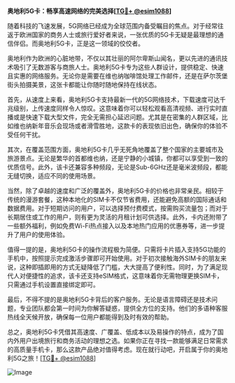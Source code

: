 **奥地利5G卡：畅享高速网络的完美选择[[TG💪+ @esim1088](https://t.me/s/esim1088)]**

随着科技的飞速发展，5G网络已经成为全球范围内备受瞩目的焦点。对于经常往返于欧洲国家的商务人士或旅行爱好者来说，一张优质的5G卡无疑是最理想的通信伴侣。而奥地利5G卡，正是这一领域的佼佼者。

奥地利作为欧洲的心脏地带，不仅以其壮丽的阿尔卑斯山闻名，更以先进的通讯技术吸引了无数游客与商旅人士。奥地利5G卡专为这些人群设计，提供稳定、快速且实惠的网络服务。无论你是需要在维也纳咖啡馆处理工作邮件，还是在萨尔茨堡街头拍摄美景，这张卡都能让你随时随地保持在线状态。

首先，从速度上来看，奥地利5G卡支持最新一代的5G网络技术，下载速度可达千兆级别，上传速度同样令人惊叹。这意味着你可以轻松观看高清视频、进行实时直播或是快速下载大型文件，完全无需担心延迟问题。尤其是在密集的人群区域，比如维也纳新年音乐会现场或者滑雪胜地，这款卡的表现依旧出色，确保你的体验不受任何干扰。

其次，在覆盖范围方面，奥地利5G卡几乎无死角地覆盖了整个国家的主要城市及旅游景点。无论是繁华的首都维也纳，还是宁静的小城镇，你都可以享受到一致的优质信号。此外，该卡还兼容多种频段，无论是Sub-6GHz还是毫米波频段，都能无缝切换，适应不同的使用场景。

当然，除了卓越的速度和广泛的覆盖外，奥地利5G卡的价格也非常亲民。相较于传统的漫游套餐，这种本地化的SIM卡不仅节省费用，还能避免高额的国际通话和数据费用。对于短期访问的用户，可以选择预付费模式，按需购买流量包；而对于长期居住或工作的用户，则有更为灵活的月租计划可供选择。此外，卡内还附带了一些额外福利，例如免费Wi-Fi热点接入以及本地热门应用的优惠券等，进一步提升了用户的使用体验。

值得一提的是，奥地利5G卡的操作流程极为简便。只需将卡片插入支持5G功能的手机中，按照提示完成激活步骤即可开始使用。对于初次接触海外SIM卡的朋友来说，这种即插即用的方式无疑降低了门槛，大大提高了便利性。同时，为了满足现代人对便捷性的追求，该卡还支持eSIM格式，这意味着你无需物理更换SIM卡，只需通过手机设置直接绑定即可。

最后，不得不提的是奥地利5G卡背后的客户服务。无论是语言障碍还是技术问题，专业团队都会第一时间为你解答疑惑，提供全方位的支持。他们的多语种客服热线全天候开放，确保每一位用户都能得到及时有效的帮助。

总之，奥地利5G卡凭借其高速度、广覆盖、低成本以及易操作的特点，成为了国内外用户出境旅行和商务活动的理想之选。如果你正在寻找一款能够满足日常需求的高质量手机卡，那么这款产品绝对值得考虑。现在就行动吧，开启属于你的奥地利5G之旅！[[TG💪+ @esim1088](https://t.me/s/esim1088)]

![Image](https://i.postimg.cc/4NQfJmqS/Snipaste-2025-05-13-00-14-12.png)